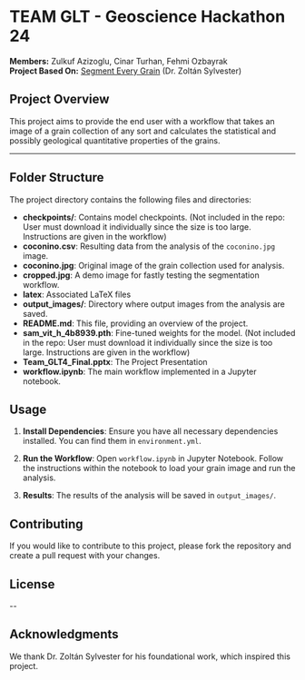 # TEAM GLT - Geoscience Hackathon 24

**Members:** Zulkuf Azizoglu, Cinar Turhan, Fehmi Ozbayrak  
**Project Based On:** [Segment Every Grain](https://github.com/zsylvester/segmenteverygrain) (Dr. Zoltán Sylvester)

## Project Overview

This project aims to provide the end user with a workflow that takes an image of a grain collection of any sort and calculates the statistical and possibly geological quantitative properties of the grains.

---

## Folder Structure

The project directory contains the following files and directories:

- **checkpoints/**: Contains model checkpoints. (Not included in the repo: User must download it individually since the size is too large. Instructions are given in the workflow)
- **coconino.csv**: Resulting data from the analysis of the `coconino.jpg` image.
- **coconino.jpg**: Original image of the grain collection used for analysis.
- **cropped.jpg**: A demo image for fastly testing the segmentation workflow.
- **latex**: Associated LaTeX files
- **output_images/**: Directory where output images from the analysis are saved.
- **README.md**: This file, providing an overview of the project.
- **sam_vit_h_4b8939.pth**: Fine-tuned weights for the model. (Not included in the repo: User must download it individually since the size is too large. Instructions are given in the workflow)
- **Team_GLT4_Final.pptx**: The Project Presentation
- **workflow.ipynb**: The main workflow implemented in a Jupyter notebook.

## Usage

1. **Install Dependencies**: Ensure you have all necessary dependencies installed. You can find them in `environment.yml`.
  
2. **Run the Workflow**: Open `workflow.ipynb` in Jupyter Notebook. Follow the instructions within the notebook to load your grain image and run the analysis.

3. **Results**: The results of the analysis will be saved in `output_images/`. 

## Contributing

If you would like to contribute to this project, please fork the repository and create a pull request with your changes.

## License

--

## Acknowledgments

We thank Dr. Zoltán Sylvester for his foundational work, which inspired this project.

